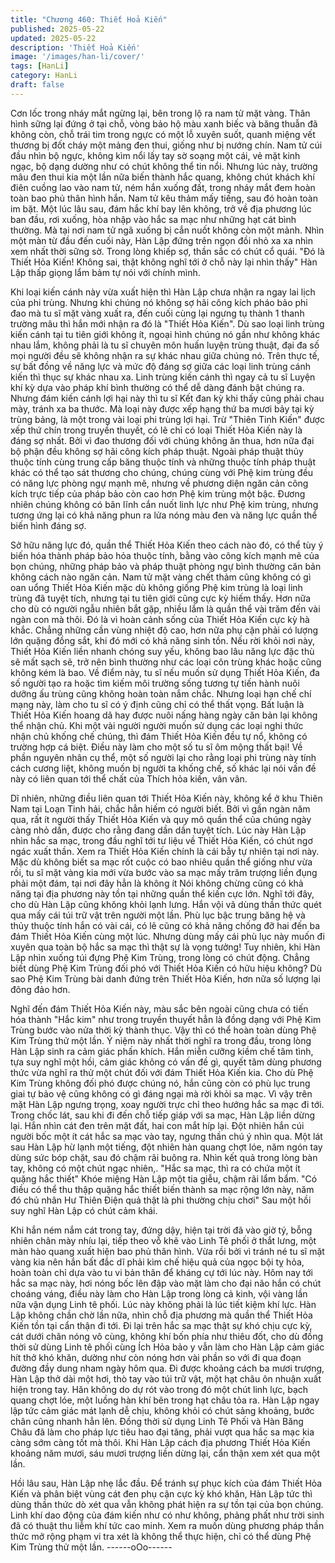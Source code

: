 ```yaml
---
title: "Chương 460: Thiết Hoả Kiến"
published: 2025-05-22
updated: 2025-05-22
description: 'Thiết Hoả Kiến'
image: '/images/han-li/cover/'
tags: [HanLi]
category: HanLi
draft: false
---
```


Cơn lốc trong nháy mắt ngừng lại, bên trong lộ ra nam tử mặt
vàng.
Thân hình sững lại đứng ở tại chỗ, vòng bảo hộ màu xanh biếc và
băng thuẫn đã không còn, chỗ trái tim trong ngực có một lỗ xuyên
suốt, quanh miệng vết thương bị đốt cháy một mảng đen thui,
giống như bị nướng chín.
Nam tử cúi đầu nhìn bộ ngực, không kìm nổi lấy tay sờ soạng một
cái, vẻ mặt kinh ngạc, bộ dạng dường như có chút không thể tin
nổi.
Nhưng lúc này, trường mâu đen thui kia một lần nữa biến thành
hắc quang, không chút khách khí điên cuồng lao vào nam tử, ném
hắn xuống đất, trong nháy mắt đem hoàn toàn bao phủ thân hình
hắn.
Nam tử kêu thảm mấy tiếng, sau đó hoàn toàn im bặt.
Một lúc lâu sau, đám hắc khí bay lên không, trở về địa phương lúc
ban đầu, rơi xuống, hòa nhập vào hắc sa mạc như những hạt cát
bình thường.
Mà tại nơi nam tử ngã xuống bị cắn nuốt không còn một mảnh.
Nhìn một màn từ đầu đến cuối này, Hàn Lập đứng trên ngọn đồi
nhỏ xa xa nhìn xem nhất thời sững sờ.
Trong lòng khiếp sợ, thần sắc có chút cổ quái.
"Đó là Thiết Hỏa Kiến! Không sai, thật không nghĩ tới ở chỗ này lại
nhìn thấy" Hàn Lập thấp giọng lẩm bảm tự nói với chính mình.

Khi loại kiến cánh này vừa xuất hiện thì Hàn Lập chưa nhận ra
ngay lai lịch của phi trùng.
Nhưng khi chúng nó không sợ hãi công kích pháo bảo phi đao mà
tu sĩ mặt vàng xuất ra, đến cuối cùng lại ngưng tụ thành 1 thanh
trường mâu thì hắn mới nhận ra đó là "Thiết Hỏa Kiến".
Dù sao loại linh trùng kiến cánh tại tu tiên giới không ít, ngoại hình
chúng nó gần như không khác nhau lắm, không phải là tu sĩ
chuyên môn huấn luyện trùng thuật, đại đa số mọi người đều sẽ
không nhận ra sự khác nhau giữa chúng nó.
Trên thực tế, sự bất đồng về năng lực và mức độ đáng sợ giữa
các loại linh trùng cánh kiến thì thục sự khác nhau xa.
Linh trùng kiến cánh thì ngay cả tu sĩ Luyện khí kỳ dựa vào pháp
khí bình thường có thể dễ dàng đánh bật chúng ra.
Nhưng đám kiến cánh lợi hại này thì tu sĩ Kết đan kỳ khi thấy
cũng phải chau mày, tránh xa ba thước.
Mà loại này được xếp hạng thứ ba mươi bảy tại kỳ trùng bảng, là
một trong vài loại phi trùng lợi hại.
Trừ "Thiên Tinh Kiến" được xếp thứ chín trong truyền thuyết, có lẽ
chỉ có loại Thiết Hỏa Kiến này là đáng sợ nhất.
Bởi vì đao thương đối với chúng không ăn thua, hơn nữa đại bộ
phận đều không sợ hãi công kích pháp thuật.
Ngoài pháp thuật thủy thuộc tính cùng trung cấp băng thuộc tính
và những thuộc tính pháp thuật khác có thể tạo sát thương cho
chúng, chúng cùng với Phệ kim trùng đều có năng lực phòng ngự
mạnh mẽ, nhưng về phương diện ngăn cản công kích trực tiếp
của pháp bảo còn cao hơn Phệ kim trùng một bậc.
Đương nhiên chúng không có bãn lĩnh cắn nuốt linh lực như Phệ
kim trùng, nhưng tương ứng lại có khả năng phun ra lửa nóng
màu đen và năng lực quần thể biến hình đáng sợ.

Sở hữu năng lực đó, quần thể Thiết Hỏa Kiến theo cách nào đó,
có thể tùy ý biến hóa thành pháp bảo hỏa thuộc tính, bằng vào
công kích mạnh mẽ của bọn chúng, những pháp bảo và pháp
thuật phòng ngự bình thường căn bản không cách nào ngăn cản.
Nam tử mặt vàng chết thảm cũng không có gì oan uổng
Thiết Hỏa Kiến mặc dù không giống Phệ kim trùng là loại linh
trùng đã tuyệt tích, nhưng tại tu tiên giới cũng cực kỳ hiếm thấy.
Hơn nữa cho dù có người ngẫu nhiên bắt gặp, nhiều lắm là quần
thể vài trăm đến vài ngàn con mà thôi.
Đó là vì hoàn cảnh sống của Thiết Hỏa Kiến cực kỳ hà khắc.
Chẳng những cần vùng nhiệt độ cao, hơn nữa phụ cận phải có
lượng lớn quặng đồng sắt, khi đó mới có khả năng sinh tồn. Nếu
rời khỏi nơi này, Thiết Hỏa Kiến liền nhanh chóng suy yếu, không
bao lâu năng lực đặc thù sẽ mất sạch sẽ, trở nên bình thường
như các loại côn trùng khác hoặc cũng không kém là bao.
Về điểm này, tu sĩ nếu muốn sử dụng Thiết Hỏa Kiến, đa số
người tạo ra hoặc tìm kiếm môi trường sống tương tự tiến hành
nuôi dưỡng ấu trùng cũng không hoàn toàn nắm chắc.
Nhưng loại hạn chế chí mạng này, làm cho tu sĩ có ý định cũng
chỉ có thể thất vọng.
Bất luận là Thiết Hỏa Kiến hoang dã hay được nuôi nấng hàng
ngày căn bản lại không thể nhận chủ.
Khi một vài người người muốn sử dụng các loại nghi thức nhận
chủ khống chế chúng, thì đám Thiết Hỏa Kiến đều tự nổ, không
có trường hợp cá biệt.
Điều này làm cho một số tu sĩ ôm mộng thất bại!
Về phần nguyên nhân cụ thể, một số người lại cho rằng loại phi
trùng này tính cách cương liệt, không muốn bị người ta khống
chế, số khác lại nói vấn đề này có liên quan tới thể chất của Thích
hỏa kiến, vân vân.

Dĩ nhiên, những điều liên quan tới Thiết Hỏa Kiến này, không kể ở
khu Thiên Nam tại Loạn Tinh hải, chắc hẳn hiếm có người biết.
Bởi vì gần ngàn năm qua, rất ít người thấy Thiết Hỏa Kiến và quy
mô quần thể của chúng ngày càng nhỏ dần, được cho rằng đang
dần dần tuyệt tích.
Lúc này Hàn Lập nhìn hắc sa mạc, trong đầu nghĩ tới tư liệu về
Thiết Hỏa Kiến, có chút ngơ ngác xuất thần.
Xem ra Thiết Hỏa Kiến chính là cái bẫy tự nhiên tại nơi này.
Mặc dù không biết sa mạc rốt cuộc có bao nhiêu quần thể giống
như vừa rồi, tu sĩ mặt vàng kia mới vừa bước vào sa mạc mấy
trăm trượng liền đụng phải một đám, tại nơi đây hẳn là không ít
Nói không chừng cũng có khả năng tại địa phương này tồn tại
những quần thể kiến cực lớn.
Nghĩ tới đây, cho dù Hàn Lập cũng không khỏi lạnh lưng.
Hắn vội vã dùng thần thức quét qua mấy cái túi trữ vật trên người
một lần.
Phù lục bậc trung băng hệ và thủy thuộc tính hắn có vài cái, có lẽ
cũng có khả năng chống đỡ hai đến ba đám Thiết Hỏa Kiến cùng
một lúc.
Nhưng dùng mấy cái phù lục này muốn đi xuyên qua toàn bộ hắc
sa mạc thì thật sự là vọng tưởng!
Tuy nhiên, khi Hàn Lập nhìn xuống túi đựng Phệ Kim Trùng, trong
lòng có chút động.
Chẳng biết dùng Phệ Kim Trùng đối phó với Thiết Hỏa Kiến có
hữu hiệu không?
Dù sao Phệ Kim Trùng bài danh đứng trên Thiết Hỏa Kiến, hơn
nữa số lượng lại đông đảo hơn.

Nghĩ đến đám Thiết Hỏa Kiến này, màu sắc bên ngoài cũng chưa
có tiến hóa thành "Hắc kim" như trong truyền thuyết hẳn là đồng
dạng với Phệ Kim Trùng bước vào nửa thời kỳ thành thục.
Vậy thì có thể hoàn toàn dùng Phệ Kim Trùng thử một lần.
Ý niệm này nhất thời nghĩ ra trong đầu, trong lòng Hàn Lập sinh
ra cảm giác phấn khích.
Hắn miễn cưỡng kiềm chế tâm tình, tựa suy nghĩ một hồi, cảm
giác không có vấn đề gì, quyết tâm dùng phương thức vừa nghĩ
ra thử một chút đối với đám Thiết Hỏa Kiến kia.
Cho dù Phệ Kim Trùng không đối phó được chúng nó, hắn cũng
còn có phù lục trung giai tự bảo vệ cũng không có gì đáng ngại
mà rời khỏi sa mạc.
Vì vậy trên mặt Hàn Lập ngưng trọng, xoay người trực chỉ theo
hướng hắc sa mạc đi tới.
Trong chốc lát, sau khi đi đến chỗ tiếp giáp với sa mạc, Hàn Lập
liền dừng lại.
Hắn nhìn cát đen trên mặt đất, hai con mắt híp lại.
Đột nhiên hắn cúi người bốc một ít cát hắc sa mạc vào tay, ngưng
thần chú ý nhìn qua.
Một lát sau Hàn Lập hừ lạnh một tiếng, đột nhiên hàn quang chợt
lóe, năm ngón tay dùng sức bóp chặt, sau đó chậm rãi buông ra.
Nhìn kết quả trong lòng bàn tay, không có một chút ngạc nhiên,.
"Hắc sa mạc, thì ra có chứa một ít quặng hắc thiết" Khóe miệng
Hàn Lập một tia giễu, chậm rãi lẩm bẩm.
"Có điều có thể thu thập quặng hắc thiết biến thành sa mạc rộng
lớn này, năm đó chủ nhân Hư Thiên Điện quả thật là phi thường
chịu chơi" Sau một hồi suy nghĩ Hàn Lập có chút cảm khái.

Khi hắn ném nắm cát trong tay, đứng dậy, hiện tại trời đã vào giờ
tý, bỗng nhiên chân mày nhíu lại, tiếp theo vỗ khẽ vào Linh Tê
phối ở thắt lưng, một màn hào quang xuất hiện bao phủ thân
hình.
Vừa rồi bởi vì tránh né tu sĩ mặt vàng kia nên hắn bất đắc dĩ phải
kìm chế hiệu quả của ngọc bội tỵ hỏa, hoàn toàn chỉ dựa vào tu vi
bản thân để kháng cự tới lúc này.
Hôm nay tới hắc sa mạc này, hơi nóng bốc lên đập vào mặt làm
cho đại não hắn có chút choáng váng, điều này làm cho Hàn Lập
trong lòng cả kinh, vội vàng lần nữa vận dụng Linh tê phối.
Lúc này không phải là lúc tiết kiệm khí lực.
Hàn Lập không chần chờ lần nữa, nhìn chỗ địa phương mà quần
thể Thiết Hỏa Kiến tồn tại cẩn thận đi tới.
Đi lại trên hắc sa mạc thật sự khó chịu cực kỳ, cát dưới chân
nóng vô cùng, không khí bốn phía như thiêu đốt, cho dù đồng thời
sử dùng Linh tê phối cùng Ích Hỏa bảo y vẫn làm cho Hàn Lập
cảm giác hít thở khó khăn, dường như còn nóng hơn vài phần so
với đi qua đoạn đường đầy dung nham ngày hôm qua.
Đi được khoảng cách ba mươi trượng, Hàn Lập thở dài một hơi,
thò tay vào túi trữ vật, một hạt châu ôn nhuận xuất hiện trong tay.
Hăn không do dự rót vào trong đó một chút linh lực, bạch quang
chợt lóe, một luồng hàn khí bên trong hạt châu tỏa ra.
Hàn Lập ngay lập tức cảm giác mát lạnh dễ chịu, không khỏi có
chút sảng khoảng, bước chân cũng nhanh hẳn lên.
Đồng thời sử dụng Linh Tê Phối và Hàn Băng Châu đã làm cho
pháp lực tiêu hao đại tăng, phải vượt qua hắc sa mạc kia càng
sớm càng tốt mà thôi.
Khi Hàn Lập cách địa phương Thiết Hỏa Kiến khoảng năm mươi,
sáu mươi trượng liền dừng lại, cẩn thận xem xét qua một lần.

Hồi lâu sau, Hàn Lập nhẹ lắc đầu.
Để tránh sự phục kích của đám Thiết Hỏa Kiến và phân biệt vùng
cát đen phụ cận cực kỳ khó khăn, Hàn Lập tức thì dùng thần thức
dò xét qua vẫn không phát hiện ra sự tồn tại của bọn chúng. Linh
khí dao động của đám kiến như có như không, phảng phất như
trời sinh đã có thuật thu liễm khí tức cao minh.
Xem ra muốn dùng phương pháp thần thức mở rộng phạm vi tra
xét là không thể thực hiện, chỉ có thể dùng Phệ Kim Trùng thử
một lần.
------oOo------
